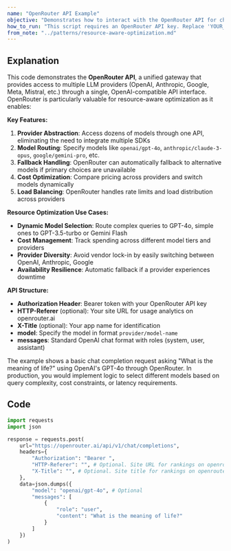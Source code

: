 ```yaml
---
name: "OpenRouter API Example"
objective: "Demonstrates how to interact with the OpenRouter API for chat completions, showcasing its unified interface for various AI models."
how_to_run: "This script requires an OpenRouter API key. Replace 'YOUR_OPENROUTER_API_KEY' with your actual key. Install dependencies: `pip install requests`. Then run the script."
from_note: "../patterns/resource-aware-optimization.md"
---
```


## Explanation

This code demonstrates the **OpenRouter API**, a unified gateway that provides access to multiple LLM providers (OpenAI, Anthropic, Google, Meta, Mistral, etc.) through a single, OpenAI-compatible API interface. OpenRouter is particularly valuable for resource-aware optimization as it enables:

**Key Features:**
1. **Provider Abstraction**: Access dozens of models through one API, eliminating the need to integrate multiple SDKs
2. **Model Routing**: Specify models like `openai/gpt-4o`, `anthropic/claude-3-opus`, `google/gemini-pro`, etc.
3. **Fallback Handling**: OpenRouter can automatically fallback to alternative models if primary choices are unavailable
4. **Cost Optimization**: Compare pricing across providers and switch models dynamically
5. **Load Balancing**: OpenRouter handles rate limits and load distribution across providers

**Resource Optimization Use Cases:**
- **Dynamic Model Selection**: Route complex queries to GPT-4o, simple ones to GPT-3.5-turbo or Gemini Flash
- **Cost Management**: Track spending across different model tiers and providers
- **Provider Diversity**: Avoid vendor lock-in by easily switching between OpenAI, Anthropic, Google
- **Availability Resilience**: Automatic fallback if a provider experiences downtime

**API Structure:**
- **Authorization Header**: Bearer token with your OpenRouter API key
- **HTTP-Referer** (optional): Your site URL for usage analytics on openrouter.ai
- **X-Title** (optional): Your app name for identification
- **model**: Specify the model in format `provider/model-name`
- **messages**: Standard OpenAI chat format with roles (system, user, assistant)

The example shows a basic chat completion request asking "What is the meaning of life?" using OpenAI's GPT-4o through OpenRouter. In production, you would implement logic to select different models based on query complexity, cost constraints, or latency requirements.

## Code

```python
import requests
import json

response = requests.post(
    url="https://openrouter.ai/api/v1/chat/completions",
    headers={
        "Authorization": "Bearer ",
        "HTTP-Referer": "", # Optional. Site URL for rankings on openrouter.ai.
        "X-Title": "", # Optional. Site title for rankings on openrouter.ai.
    },
    data=json.dumps({
        "model": "openai/gpt-4o", # Optional
        "messages": [
            {
                "role": "user",
                "content": "What is the meaning of life?"
            }
        ]
    })
)
```
